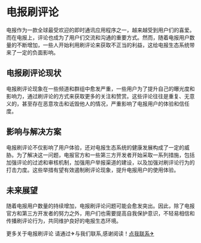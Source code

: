 # 电报刷评论

电报作为一款全球最受欢迎的即时通讯应用程序之一，越来越受到用户们的喜爱。而在电报上，评论也成为了用户们交流和沟通的重要方式。然而，随着电报用户数量的不断增加，一些人开始利用刷评论来获取不正当的利益，这给电报生态系统带来了一定的负面影响。

## 电报刷评论现状

电报刷评论现象在一些频道和群组中愈发严重，一些用户为了提升自己的曝光度和影响力，通过刷评论的方式来获取更多的关注和赞赏。这些评论往往是重复、无意义的，甚至存在恶意攻击和诋毁他人的情况，严重影响了电报用户的体验和信任度。

## 影响与解决方案

电报刷评论不仅影响了用户体验，还对电报生态系统的健康发展构成了一定的威胁。为了解决这一问题，电报官方和一些第三方开发者开始采取一系列措施，包括加强评论的过滤和审核机制，加强用户举报渠道的建设，以及加强对刷评论行为的打击力度。这些举措有望有效遏制刷评论现象，提升电报用户的使用体验。

## 未来展望

随着电报用户数量的持续增加，电报刷评论问题可能会愈发突出。因此，除了电报官方和第三方开发者的努力之外，用户们也需要提高自我保护意识，不轻易相信和传播刷评论行为，共同维护良好的电报生态环境。

更多关于电报刷评论 请通过✈与我们联系,感谢阅读！[点我联系✈](https://www.k02.cc)